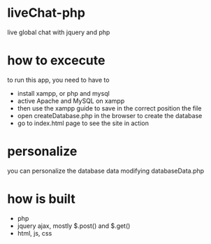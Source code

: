 # liveChat-php
live global chat with jquery and php

# how to excecute
to run this app, you need to have to
 - install xampp, or php and mysql
 - active Apache and MySQL on xampp
 - then use the xampp guide to save in the correct position the file
 - open createDatabase.php in the browser to create the database
 - go to index.html page to see the site in action
 
# personalize
you can personalize the database data modifying databaseData.php

# how is built
  - php
  - jquery ajax, mostly $.post() and $.get()
  - html, js, css
